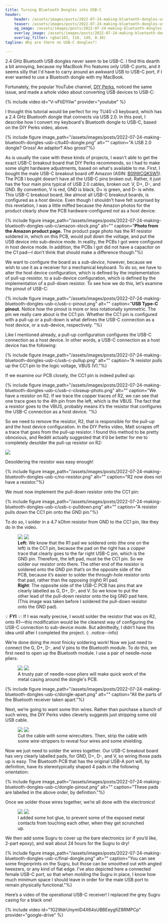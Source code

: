 ```yaml
---
title: Turning Bluetooth Dongles into USB-C
header:
    header: /assets/images/posts/2022-07-24-making-bluetooth-dongles-usb-c/final-dongle.png
    teaser: /assets/images/posts/2022-07-24-making-bluetooth-dongles-usb-c/final-dongle.png
    og_image: /assets/images/posts/2022-07-24-making-bluetooth-dongles-usb-c/final-dongle.png
    overlay_image: /assets/images/posts/2022-07-24-making-bluetooth-dongles-usb-c/final-dongle.png
    overlay_filter: rgba(103, 110, 149, 0.30)
tagline: Why are there no USB-C dongles?!

---
```


2.4 GHz Bluetooth USB dongles never seem to be USB-C. I find this dearth a bit annoying, because my MacBook Pro features only USB-C ports, and it seems silly that I'd have to carry around an awkward USB to USB-C port, if I ever wanted to use a Bluetooth dongle with my MacBook. 

Fortunately, the popular YouTube channel, [DIY Perks](https://www.youtube.com/channel/UCUQo7nzH1sXVpzL92VesANw), noticed the same issue, and made a whole video about converting USB devices to USB-C:

{% include video id="V-vFtiDYiIw" provider="youtube" %}

I thought this tutorial would be perfect for my TU40 v3 keyboard, which has a 2.4 GHz Bluetooth dongle that connects via USB 2.0. In this post, I describe how I convert my keyboard's Bluetooth dongle to USB-C, based on the DIY Perks video, above. 

{% include figure image_path="/assets/images/posts/2022-07-24-making-bluetooth-dongles-usb-c/tu40-dongle.png" alt="" caption="A USB 2.0 dongle? Gross! An adaptor? Also gross!"%}

As is usually the case with these kinds of projects, I wasn't able to get the exact USB-C breakout board that DIY Perks recommends, so I had to make some slight hardware adjustments, based on what's available to me. First, I bought the male USB-C breakout board off Amazon (ASIN: [B09WCQKSW1](https://www.amazon.com/dp/B09WCQKSW1?ref=ppx_yo2ov_dt_b_product_details&th=1)). The PCB I bought doesn’t have all the USB-C pins broken out. Rather, it just has the four main pins typical of USB 2.0 cables, broken out: V, D+, D-, and GND. By convention, V is red, GND is black, D+ is green, and D- is white. This USB-C breakout board, like almost all USB-C breakout boards, is configured as a _host_ device. Even though I shouldn't have felt surprised by this revelation, I was a little miffed because the Amazon photos for the product clearly show the PCB hardware-configured _not_ as a host device:

{% include figure image_path="/assets/images/posts/2022-07-24-making-bluetooth-dongles-usb-c/amazon-stock.png" alt="" caption="<b>Photo from the Amazon product page.</b> The product page photo has the R1 resistor soldered in, which on this PCB, would pull down the voltage, and put the USB device into sub-device mode. In reality, the PCBs I got were configured in host device mode. In addition, the PCBs I got did not have a capacitor on the C1 pad—I don’t think that should make a difference though."%}

We want to configure the board as a _sub-device_, however, because we wish to use it as a receiver for a mechanical keyboard. To do so, we have to alter the host device configuration, which is defined by the implementation of pull-up resistor, to a sub-device configuration, which is defined by the implementation of a pull-down resistor. To see how we do this, let’s examine the pinout of USB-C:

{% include figure image_path="/assets/images/posts/2022-07-24-making-bluetooth-dongles-usb-c/usb-c-pinout.png" alt="" caption="<b>USB Type-C pinout.</b> Notice how the pinout is more or less rotationally symmetric. The pin we really care about is the CC1 pin. Whether the CC1 pin is configured with a pull-up or a pull-down is what defines the USB-C connection as a host device, or a sub-device, respectively. "%}

Like I mentioned already, a pull-up configuration configures the USB-C connection as a host device. In other words, a USB-C connection as a host device has the following: 

{% include figure image_path="/assets/images/posts/2022-07-24-making-bluetooth-dongles-usb-c/usb-c-pullup.png" alt="" caption="A resistor pulls up the CC1 pin to the logic voltage, VBUS (V)."%}

If we examine our PCB closely, the CC1 pin is indeed pulled up:

{% include figure image_path="/assets/images/posts/2022-07-24-making-bluetooth-dongles-usb-c/usb-c-closeup-photo.png" alt="" caption="We have a resistor on R2. If we trace the copper traces of R2, we can see that one trace goes to the 4th pin from the left, which is the VBUS. The fact that a resistor goes to the VBUS, probably means it’s the resistor that configures the USB-C connection as a host device. "%}

So we need to remove the resistor, R2, that is responsible for the pull-up and the host device configuration. In the DIY Perks video, Matt scrapes off a trace that goes from the pull-up resistor. I found this method to be pretty obnoxious, and Reddit actually suggested that it’d be better for me to completely desolder the pull-up resistor on R2: 

![](/assets/images/posts/2022-07-24-making-bluetooth-dongles-usb-c/reddit-post.png)

Desoldering the resistor was easy enough!

{% include figure image_path="/assets/images/posts/2022-07-24-making-bluetooth-dongles-usb-c/no-resistor.png" alt="" caption="R2 now does not have a resistor."%}

We must now implement the pull-down resistor onto the CC1 pin:

{% include figure image_path="/assets/images/posts/2022-07-24-making-bluetooth-dongles-usb-c/usb-c-pulldown.png" alt="" caption="A resistor pulls down the CC1 pin onto the GND pin."%}

To do so, I solder in a 4.7 kOhm resistor from GND to the CC1 pin, like they do in the video. 

<figure class="half">
    <a href="/assets/images/posts/2022-07-24-making-bluetooth-dongles-usb-c/pulldown-top.png"><img src="/assets/images/posts/2022-07-24-making-bluetooth-dongles-usb-c/pulldown-top.png"></a>
    <a href="/assets/images/posts/2022-07-24-making-bluetooth-dongles-usb-c/pulldown-bottom.png"><img src="/assets/images/posts/2022-07-24-making-bluetooth-dongles-usb-c/pulldown-bottom.png"></a>
    <figcaption><b>Left:</b> We know that the R1 pad we soldered onto (the one on the left) is the CC1 pin, because the pad on the right has a copper trace that clearly goes to the far right USB-C pin, which is the GND pin. Therefore, the left pad, must be the CC1 pin. So we solder our resistor onto there. The other end of the resistor is soldered onto the GND pin that’s on the opposite side of the PCB, because it’s easier to solder the through-hole resistor onto that pad, rather than the opposing (right) R1 pad. <br/><b>Right</b>: The opposite side of the USB-C PCB has pins that are clearly labelled as G, D+, D-, and V. So we know to put the other lead of the pull-down resistor onto the big GND pad here. (This image was taken before I soldered the pull-down resistor onto the GND pad).  </figcaption>
</figure>

:bulb: **FYI** :bulb:: If I was really precise, I would solder the resistor that was on R2, onto R1—this modification would be the cleanest way of configuring the USB-C connection to sub-device mode. But admittedly, I didn’t have this idea until after I completed the project.
{: .notice--info}

We’re done doing the most finicky soldering work! Now we just need to connect the G, D+, D-, and V pins to the Bluetooth module. To do this, we first need to open up the Bluetooth module. I use a pair of needle-nose pliers: 

<figure class="half">
    <a href="/assets/images/posts/2022-07-24-making-bluetooth-dongles-usb-c/dongle.png"><img src="/assets/images/posts/2022-07-24-making-bluetooth-dongles-usb-c/dongle.png"></a>
    <a href="/assets/images/posts/2022-07-24-making-bluetooth-dongles-usb-c/dongle-pryed.png"><img src="/assets/images/posts/2022-07-24-making-bluetooth-dongles-usb-c/dongle-pryed.png"></a>
    <figcaption>A trusty pair of needle-nose pliers will make quick work of the metal casing around the dongle's PCB.</figcaption>
</figure>

{% include figure image_path="/assets/images/posts/2022-07-24-making-bluetooth-dongles-usb-c/dongle-apart.png" alt="" caption="All the parts of the Bluetooth receiver taken apart."%}

Next, we’re going to want some thin wires. Rather than purchase a bunch of such wires, the DIY Perks video cleverly suggests just stripping some old USB cable. 

<figure class="half">
    <a href="/assets/images/posts/2022-07-24-making-bluetooth-dongles-usb-c/usb-cable.png"><img src="/assets/images/posts/2022-07-24-making-bluetooth-dongles-usb-c/usb-cable.png"></a>
    <a href="/assets/images/posts/2022-07-24-making-bluetooth-dongles-usb-c/usb-cable-stripped.png"><img src="/assets/images/posts/2022-07-24-making-bluetooth-dongles-usb-c/usb-cable-stripped.png"></a>
    <figcaption>Cut the cable with some wirecutters. Then, strip the cable with some wire-strippers to reveal four wires and some shielding.</figcaption>
</figure>

Now we just need to solder the wires together. Our USB-C breakout board has very clearly labelled pads, for GND, D+, D-, and V, so wiring those pads up is easy. The Bluetooth PCB that has the original USB-A port will, by definition, have its stereotypically shaped 4 pads in the following orientation:

{% include figure image_path="/assets/images/posts/2022-07-24-making-bluetooth-dongles-usb-c/dongle-pinout.png" alt="" caption="These pads are labelled in the above order, by definition."%}

Once we solder those wires together, we’re all done with the electronics!

<figure class="half">
    <a href="/assets/images/posts/2022-07-24-making-bluetooth-dongles-usb-c/assembly-top.png"><img src="/assets/images/posts/2022-07-24-making-bluetooth-dongles-usb-c/assembly-top.png"></a>
    <a href="/assets/images/posts/2022-07-24-making-bluetooth-dongles-usb-c/assembly-bottom.png"><img src="/assets/images/posts/2022-07-24-making-bluetooth-dongles-usb-c/assembly-bottom.png"></a>
    <figcaption>I added some hot glue, to prevent some of the exposed metal contacts from touching each other, when they get scrunched up.</figcaption>
</figure>

We then add some Sugru to cover up the bare electronics (or if you’d like, 2-part epoxy), and wait about 24 hours for the Sugru to dry! 

{% include figure image_path="/assets/images/posts/2022-07-24-making-bluetooth-dongles-usb-c/final-dongle.png" alt="" caption="You can see some fingerprints on the Sugru, but those can be smoothed out with angled tweezers, or any kind of flat edge. I’ve also depicted here a connected female USB-C port, so that when molding the Sugru in place, I know how much minimum space I should leave in order for the male USB port to remain physically functional."%}

Here’s a video of the operational USB-C receiver! I replaced the grey Sugru casing for a black one! 

{% include video id="1G2WdrUnymID4X64sUBBEeygfiZ8RMPCp" provider="google-drive" %}

